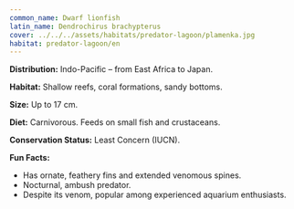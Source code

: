 ```yaml
---
common_name: Dwarf lionfish
latin_name: Dendrochirus brachypterus
cover: ../../../assets/habitats/predator-lagoon/plamenka.jpg
habitat: predator-lagoon/en
---
```

**Distribution:** Indo-Pacific – from East Africa to Japan.

**Habitat:** Shallow reefs, coral formations, sandy bottoms.

**Size:** Up to 17 cm.

**Diet:** Carnivorous. Feeds on small fish and crustaceans.

**Conservation Status:** Least Concern (IUCN).

**Fun Facts:**
- Has ornate, feathery fins and extended venomous spines.
- Nocturnal, ambush predator.
- Despite its venom, popular among experienced aquarium enthusiasts.
